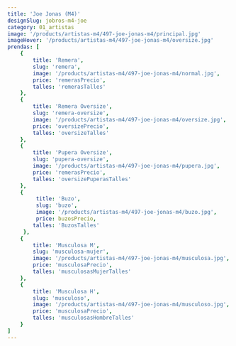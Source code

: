 ```yaml
---
title: 'Joe Jonas (M4)'
designSlug: jobros-m4-joe
category: 01_artistas
image: '/products/artistas-m4/497-joe-jonas-m4/principal.jpg'
imageHover: '/products/artistas-m4/497-joe-jonas-m4/oversize.jpg'
prendas: [
    {   
        title: 'Remera',
        slug: 'remera',          
        image: '/products/artistas-m4/497-joe-jonas-m4/normal.jpg',
        price: 'remerasPrecio',
        talles: 'remerasTalles'
    },
    {
        title: 'Remera Oversize',
        slug: 'remera-oversize',
        image: '/products/artistas-m4/497-joe-jonas-m4/oversize.jpg',
        price: 'oversizePrecio',
        talles: 'oversizeTalles'
    },
    {
        title: 'Pupera Oversize',
        slug: 'pupera-oversize',
        image: '/products/artistas-m4/497-joe-jonas-m4/pupera.jpg',
        price: 'remerasPrecio',
        talles: 'oversizePuperasTalles'
    },
    {
         title: 'Buzo',
         slug: 'buzo',
         image: '/products/artistas-m4/497-joe-jonas-m4/buzo.jpg',
         price: buzosPrecio,
        talles: 'BuzosTalles'
     },
    {
        title: 'Musculosa M',
        slug: 'musculosa-mujer',
        image: '/products/artistas-m4/497-joe-jonas-m4/musculosa.jpg',
        price: 'musculosaPrecio',
        talles: 'musculosasMujerTalles'
    },
    {
        title: 'Musculosa H',
        slug: 'musculoso',
        image: '/products/artistas-m4/497-joe-jonas-m4/musculoso.jpg',
        price: 'musculosaPrecio',
        talles: 'musculosasHombreTalles'
    }
]
---
```

